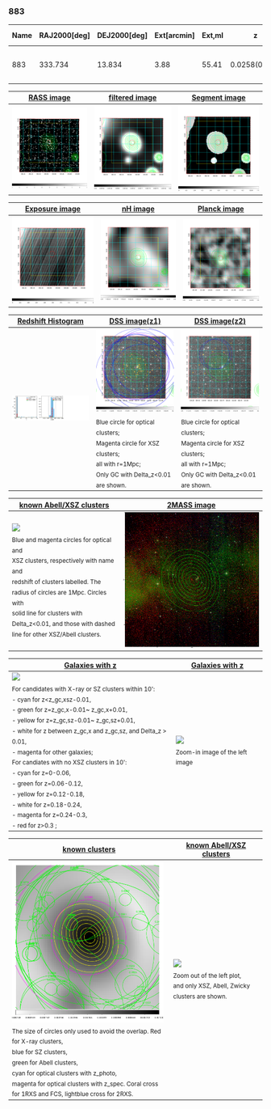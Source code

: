 <div STYLE="page-break-after: always;"></div>

### 883

|Name|RAJ2000[deg]|DEJ2000[deg] |Ext[arcmin]| Ext,ml | z | z_src| C|GC(XSZ,Delta_z<0.01)| GC(OPT,Delta_z<0.01)|GC| R_sig[arcmin] | R500[arcmin] | R500[Mpc]| CRsig[c/s] | CR500[c/s] |L500[1E44 erg/s]|F500[1E-12 erg/s/cm^2]| M500[1E14 Msun]|Tx[keV]|Cnt_sig|Beta|Rc[arcmin]|Comment|Alias|
|---|---|---|---|---|---|------|---|--------|---------|----------|---|---|---|---|---|---|---|---|---|---|---|---|---|---|
|883| 333.734| 13.834| 3.88| 55.41| 0.0258(0.005)| z1, z_xsz| B| MCXC| N, Zw| C, F20, MCXC, N, W| 9.775| 16.791| 0.523| 0.198(0.041)| 0.224(0.047)| 0.047(0.007)| 3.104(0.455)| 0.42(0.03)| 1.26(0.06)| 57.0| 0.903(-0.114+0.071)| 6.697(-0.958+0.745)| -| k467|

|[RASS image](../image/883/883_img.pdf)|[filtered image](../image/883/883_fil.pdf)|[Segment image](../image/883/883_seg.pdf)|
|-------------------|--------------------|-------------------|
| <img src="../image/883/883_img.png" width="300">  | <img src="../image/883/883_fil.png" width="300">   | <img src="../image/883/883_seg.png" width="300">  |

|[Exposure image](../image/883/883_mex.pdf)| [nH image](../image/883/883_nh.pdf)| [Planck image](../image/883/883_p.pdf)|
|-------------------|--------------------|-------------------|
|<img src="../image/883/883_mex.png" width="300">   | <img src="../image/883/883_nh.png" width="300">    | <img src="../image/883/883_p.png" width="300"> |

|[Redshift Histogram](../image/883/883_zg.pdf) | [DSS image(z1)](../image/883/883_dss_z1.pdf)      |  [DSS image(z2)](../image/883/883_dss_z2.pdf)    |
|-------------------|--------------------|-------------------|
|<img src="../image/883/883_zg.png" width="300"> |<img src="../image/883/883_dss_z1.png" width="300"> <sub><br>Blue circle for optical clusters; <br>Magenta circle for XSZ clusters; <br>all with r=1Mpc; <br>Only GC with Delta_z<0.01 are shown. </sub>| <img src="../image/883/883_dss_z2.png" width="300"><sub><br>Blue circle for optical clusters; <br>Magenta circle for XSZ clusters; <br>all with r=1Mpc; <br>Only GC with Delta_z<0.01 are shown. </sub> |

|[known Abell/XSZ clusters](../image/883/883_m.pdf) | [2MASS image](../image/883/883_2mass.pdf)      |
|-------------------|-------------------|
|<img src=../image/883/883_m.png width="300"> <br><sub>Blue and magenta circles for optical and <br>XSZ clusters, respectively with name and <br>redshift of clusters labelled. The <br>radius of circles are 1Mpc. Circles with <br>solid line for clusters with <br>Delta_z<0.01, and those with dashed <br>line for other XSZ/Abell clusters.        </sub>|<img src="../image/883/883_2mass.png" width="300">  |

|[Galaxies with z](../image/883/883_opt_ned.pdf) |[Galaxies with z](../image/883/883_opt_ned_zoom.pdf) |
|-------------------|-------------------|
| <img src=../image/883/883_opt_ned.png width="300"> <br><sub> For candidates with X-ray or SZ clusters within 10': <br> - cyan for z<z_gc,xsz-0.01, <br> - green for z=z_gc,x-0.01~ z_gc,x+0.01, <br> - yellow for z=z_gc,sz-0.01~ z_gc,sz+0.01, <br> - white for z between z_gc,x and z_gc,sz, and Delta_z > 0.01, <br> - magenta for other galaxies; <br>For candiates with no XSZ clusters in 10': <br> - cyan for z=0-0.06, <br> - green for z=0.06-0.12, <br> - yellow for z=0.12-0.18, <br> - white for z=0.18-0.24, <br> - magenta for z=0.24-0.3, <br> - red for z>0.3 ;  </sub>|<img src=../image/883/883_opt_ned_zoom.png width="300">  <br><sub> Zoom-in image of the left image</sub>|

|[known clusters](../image/883/883_gc.pdf) |[known Abell/XSZ clusters](../image/883/883_gc_large.pdf) |
|-------------------|-------------------|
| <img src=../image/883/883_gc.png width="300"> <br><sub> The size of circles only used to avoid the overlap. Red for X-ray clusters, <br> blue for SZ clusters, <br> green for Abell clusters, <br> cyan for optical clusters with z_photo, <br> magenta for optical clusters with z_spec. Coral cross for 1RXS and FCS, lightblue cross for 2RXS. </sub>|<img src=../image/883/883_gc_large.png width="300"> <br><sub> Zoom out of the left plot, <br> and only XSZ, Abell, Zwicky clusters are shown. </sub> |



